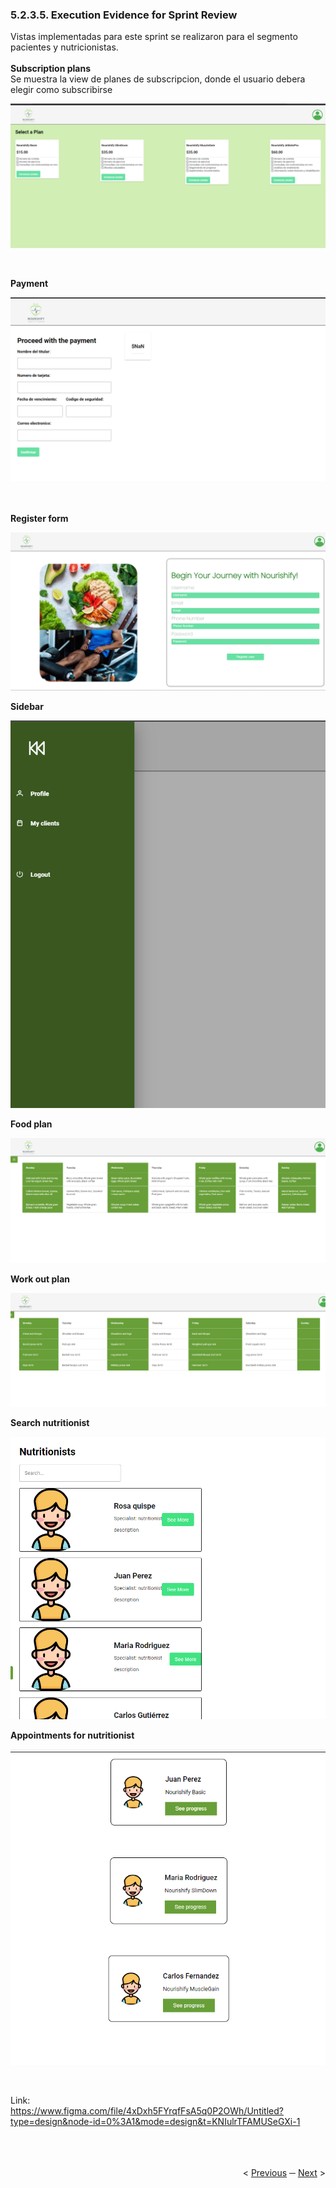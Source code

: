 <h3>5.2.3.5. Execution Evidence for Sprint Review</h3>
Vistas implementadas para este sprint se realizaron para el segmento pacientes y nutricionistas.
<br><br>
<strong>Subscription plans</strong>
<br>
Se muestra la view de planes de subscripcion, donde el usuario debera elegir como subscribirse
<p align ="center">
   <img src="../../images/frontend-images/subscription-plans.png" >
</p>
<br>

<strong>Payment</strong>
<br>
<p align ="center">
   <img src="../../images/frontend-images/payment.png" >
</p>
<br><br>
<strong>Register form</strong>
<br>
<p align ="center">
   <img src="../../images/frontend-images/register-form.png" >
</p>

<strong>Sidebar</strong>
<br>
<p align ="center">
   <img src="../../images/frontend-images/sidebar.png" >
</p>


<strong>Food plan</strong>
<br>
<p align ="center">
   <img src="../../images/frontend-images/food-plan-2.0.png" >
</p>

<strong>Work out plan</strong>
<br>
<p align ="center">
   <img src="../../images/frontend-images/work-out-plan.png" >
</p>
<strong>Search nutritionist</strong>
<br>
<p align ="center">
   <img src="../../images/frontend-images/search-nutritionist.png" >
</p>
<strong>Appointments for nutritionist</strong>
<br>
<p align ="center">
   <img src="../../images/frontend-images/appointments-for-nutritionist.png" >
</p>
<br>

Link:<br>https://www.figma.com/file/4xDxh5FYrqfFsA5q0P2OWh/Untitled?type=design&node-id=0%3A1&mode=design&t=KNIulrTFAMUSeGXi-1 
<br><br>
<div display="flex" align="right" >
   </br></br>
   &lt;
   <a href="./3.4-testing-suite-evidence.md">Previous</a>
   &boxh;
   <a href="./3.6-services-documentation-evidence.md">Next</a>
   &gt;
   </br></br>
</div>
